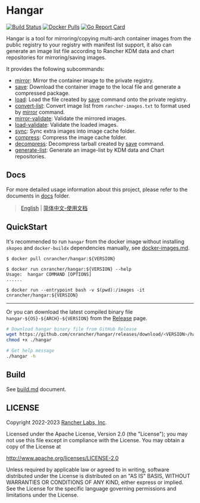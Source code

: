 # Hangar

[![Build Status](https://drone-pandaria.cnrancher.com/api/badges/cnrancher/hangar/status.svg?ref=refs/heads/main)](https://drone-pandaria.cnrancher.com/cnrancher/hangar)
[![Docker Pulls](https://img.shields.io/docker/pulls/cnrancher/hangar.svg)](https://store.docker.com/community/images/cnrancher/hangar)
[![Go Report Card](https://goreportcard.com/badge/github.com/cnrancher/hangar)](https://goreportcard.com/report/github.com/cnrancher/hangar)

Hangar is a tool for mirroring/copying multi-arch container images from the public registry to your registry with manifest list support, it also can generate an image list file according to Rancher KDM data and chart repositories for mirroring/saving images.

It provides the following subcommands:
- [mirror](docs/en_US/mirror.md): Mirror the container image to the private registry.
- [save](docs/en_US/save.md): Download the container image to the local file and generate a compressed package.
- [load](docs/en_US/load.md): Load the file created by [save](./docs/en_US/save.md) command onto the private registry.
- [convert-list](docs/en_US/convert-list.md): Convert image list from `rancher-images.txt` to format used by [mirror](./docs/en_US/mirror.md) command.
- [mirror-validate](docs/en_US/mirror-validate.md): Validate the mirrored images.
- [load-validate](docs/en_US/load-validate.md): Validate the loaded images.
- [sync](./docs/en_US/sync.md): Sync extra images into image cache folder.
- [compress](./docs/en_US/compress.md): Compress the image cache folder.
- [decompress](./docs/en_US/decompress.md): Decompress tarball created by [save](./save.md) command.
- [generate-list](docs/en_US/generate-list.md): Generate an image-list by KDM data and Chart repositories.

## Docs

For more detailed usage information about this project, please refer to the documents in [docs](docs/) folder.

> [English](./docs/en_US/README.md) | [简体中文-使用文档](./docs/zh_CN/README.md)

## QuickStart

It's recommended to run `hangar` from the docker image without installing `skopeo` and `docker-buildx` dependencies manually, see [docker-images.md](./docs/en_US/docker-images.md).

```console
$ docker pull cnrancher/hangar:${VERSION}

$ docker run cnrancher/hangar:${VERSION} --help
Usage:	hangar COMMAND [OPTIONS]
......

$ docker run --entrypoint bash -v $(pwd):/images -it cnrancher/hangar:${VERSION}
```

----

Or you can download the latest compiled binary file `hangar-${OS}-${ARCH}-${VERSION}` from the [Release](https://github.com/cnrancher/hangar/releases) page.

```sh
# Download hangar binary file from GitHub Release
wget https://github.com/cnrancher/hangar/releases/download/<VERSION>/hangar-<OS>-<ARCH>-<VERSION> -O hangar
chmod +x ./hangar

# Get help message
./hangar -h
```

## Build

See [build.md](./docs/en_US/build.md) document.

## LICENSE

Copyright 2022-2023 [Rancher Labs, Inc](https://rancher.com).

Licensed under the Apache License, Version 2.0 (the "License");
you may not use this file except in compliance with the License.
You may obtain a copy of the License at

http://www.apache.org/licenses/LICENSE-2.0

Unless required by applicable law or agreed to in writing, software
distributed under the License is distributed on an "AS IS" BASIS,
WITHOUT WARRANTIES OR CONDITIONS OF ANY KIND, either express or implied.
See the License for the specific language governing permissions and
limitations under the License.
